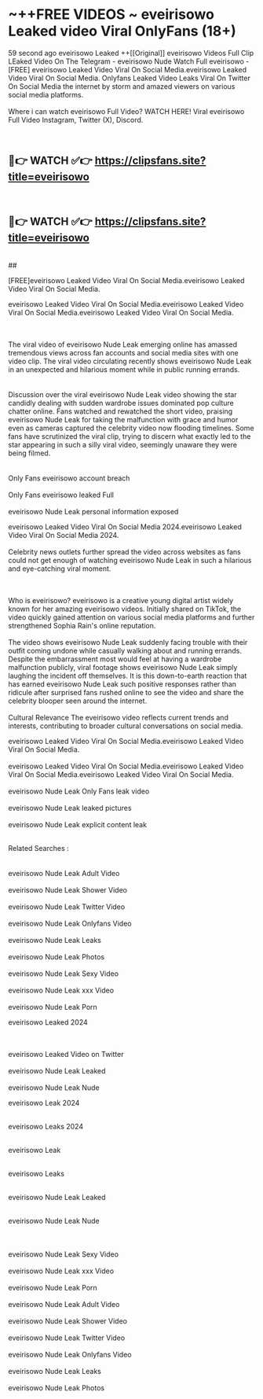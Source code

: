 # ~++FREE VIDEOS ~ eveirisowo Leaked video Viral OnlyFans (18+)<br>


59 second ago eveirisowo Leaked ++[[Original]] eveirisowo Videos Full Clip LEaked Video On The Telegram  - eveirisowo Nude  Watch Full eveirisowo - [FREE] eveirisowo Leaked Video Viral On Social Media.eveirisowo Leaked Video Viral On Social Media.   Onlyfans Leaked Video Leaks Viral On Twitter On Social Media the internet by storm and amazed viewers on various social media platforms. <br><br>
Where i can watch eveirisowo Full Video? WATCH HERE! Viral eveirisowo Full Video Instagram, Twitter (X), Discord. <br>


 <br>

##  🔴👉 WATCH ✅👉  <a href="https://clipsfans.site?title=eveirisowo&ref=git">https://clipsfans.site?title=eveirisowo</a> <br>
  <br>

##  🔴👉 WATCH ✅👉  <a href="https://clipsfans.site?title=eveirisowo&ref=git">https://clipsfans.site?title=eveirisowo</a> <br>
  <br>
  ##



[FREE]eveirisowo Leaked Video Viral On Social Media.eveirisowo Leaked Video Viral On Social Media. <br>

eveirisowo Leaked Video Viral On Social Media.eveirisowo Leaked Video Viral On Social Media.eveirisowo Leaked Video Viral On Social Media. <br>


  <br>

  <br>
The viral video of eveirisowo Nude Leak emerging online has amassed tremendous views across fan accounts and social media sites with one video clip. The viral video circulating recently shows eveirisowo Nude Leak in an unexpected and hilarious moment while in public running errands.<br>
<br>


<br>
Discussion over the viral eveirisowo Nude Leak video showing the star candidly dealing with sudden wardrobe issues dominated pop culture chatter online. Fans watched and rewatched the short video, praising eveirisowo Nude Leak for taking the malfunction with grace and humor even as cameras captured the celebrity video now flooding timelines. Some fans have scrutinized the viral clip, trying to discern what exactly led to the star appearing in such a silly viral video, seemingly unaware they were being filmed.<br>
<br>
<br> 
Only Fans eveirisowo account breach<br>
<br>
Only Fans eveirisowo leaked Full <br>
<br>
eveirisowo Nude Leak personal information exposed<br>

eveirisowo Leaked Video Viral On Social Media 2024.eveirisowo Leaked Video Viral On Social Media 2024. <br>
<br>
Celebrity news outlets further spread the video across websites as fans could not get enough of watching eveirisowo Nude Leak in such a hilarious and eye-catching viral moment.<br>
<br>

<br>
Who is eveirisowo? eveirisowo is a creative young digital artist widely known for her amazing eveirisowo videos. Initially shared on TikTok, the video quickly gained attention on various social media platforms and further strengthened Sophia Rain's online reputation.<br>
<br>
The video shows eveirisowo Nude Leak suddenly facing trouble with their outfit coming undone while casually walking about and running errands. Despite the embarrassment most would feel at having a wardrobe malfunction publicly, viral footage shows eveirisowo Nude Leak simply laughing the incident off themselves. It is this down-to-earth reaction that has earned eveirisowo Nude Leak such positive responses rather than ridicule after surprised fans rushed online to see the video and share the celebrity blooper seen around the internet.<br>
<br>
Cultural Relevance The eveirisowo video reflects current trends and interests, contributing to broader cultural conversations on social media.<br>

eveirisowo Leaked Video Viral On Social Media.eveirisowo Leaked Video Viral On Social Media.<br>
<br>
eveirisowo Leaked Video Viral On Social Media.eveirisowo Leaked Video Viral On Social Media.eveirisowo Leaked Video Viral On Social Media.<br>
<br>
eveirisowo Nude Leak Only Fans leak video<br>
<br>
eveirisowo Nude Leak leaked pictures<br>
<br>
eveirisowo Nude Leak explicit content leak<br>


<br>
Related Searches :<br>
<br>

<br>
eveirisowo Nude Leak Adult Video<br>
<br>
eveirisowo Nude Leak Shower Video<br>
<br>
eveirisowo Nude Leak Twitter Video<br>
<br>
eveirisowo Nude Leak Onlyfans Video<br>
<br>
eveirisowo Nude Leak Leaks<br>
<br>
eveirisowo Nude Leak Photos<br>

<br>
eveirisowo Nude Leak Sexy Video<br>
<br>
eveirisowo Nude Leak xxx Video<br>
<br>
eveirisowo Nude Leak Porn<br>

eveirisowo  Leaked 2024 <br> <br>
<br>

eveirisowo Leaked Video on Twitter <br>
<br>
eveirisowo Nude Leak Leaked<br>
<br>
eveirisowo Nude Leak Nude<br>


eveirisowo  Leak 2024 <br> <br>



eveirisowo  Leaks 2024 <br> <br>



 
eveirisowo  Leak<br> <br>



eveirisowo  Leaks<br> <br>


eveirisowo Nude Leak Leaked<br> <br>

eveirisowo Nude Leak Nude<br> <br>
<br> <br>
eveirisowo Nude Leak Sexy Video
<br> <br>
eveirisowo Nude Leak xxx Video
<br> <br>
eveirisowo Nude Leak Porn
<br> <br>
eveirisowo Nude Leak Adult Video
<br> <br>
eveirisowo Nude Leak Shower Video
<br> <br>
eveirisowo Nude Leak Twitter Video
<br> <br>
eveirisowo Nude Leak Onlyfans Video
<br> <br>
eveirisowo Nude Leak Leaks
<br> <br>
eveirisowo Nude Leak Photos






</p>




 



</p>










